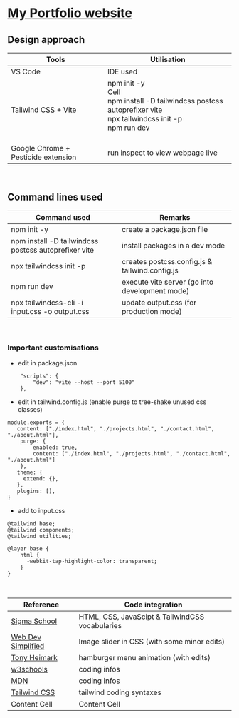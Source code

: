 # [My Portfolio website](https://zulfidly.github.io/Portfolio/)

## Design approach

| Tools   | Utilisation |
| ------------- | ------------- |
| VS Code  | IDE used  |
| Tailwind CSS + Vite  | npm init -y <br> Cell <br> npm install -D tailwindcss postcss autoprefixer vite <br> npx tailwindcss init -p <br> npm run dev <br> <br> |
| Google Chrome + Pesticide extension | run inspect to view webpage live  |
<br>

## Command lines used

| Command used | Remarks |
| ------------- | ------------- |
| npm init -y  | create a package.json file  |
| npm install -D tailwindcss postcss autoprefixer vite  | install packages in a dev mode  |
| npx tailwindcss init -p  | creates postcss.config.js & tailwind.config.js  |
| npm run dev  | execute vite server (go into development mode) |
| npx tailwindcss-cli -i input.css -o output.css  | update output.css (for production mode)  |
<br>

### Important customisations
- edit in package.json
```
    "scripts": {
        "dev": "vite --host --port 5100"
    },
```  
- edit in tailwind.config.js (enable purge to tree-shake unused css classes)
```
module.exports = {
   content: ["./index.html", "./projects.html", "./contact.html", "./about.html"], 		
    purge: {                                                
        enabled: true,
        content: ["./index.html", "./projects.html", "./contact.html", "./about.html"]
    },
   theme: {
     extend: {},
   },
   plugins: [],
}
```
- add to input.css
```
@tailwind base; 					                   
@tailwind components;
@tailwind utilities;

@layer base {
    html {
      -webkit-tap-highlight-color: transparent;
    }
}
```





<br>

| Reference  | Code integration |
| ------------- | ------------- |
| [Sigma School](https://app.sigmaschool.co/) | HTML, CSS, JavaScipt & TailwindCSS vocabularies |
| [Web Dev Simplified](https://www.youtube.com/watch?v=9HcxHDS2w1s)  | Image slider in CSS (with some minor edits)  |
| [Tony Heimark](https://www.youtube.com/watch?v=hRaMbPlCT4A)  | hamburger menu animation (with edits)  |
| [w3schools](https://www.w3schools.com/)  | coding infos  |
| [MDN](https://developer.mozilla.org/en-US/)  | coding infos  |
| [Tailwind CSS](https://tailwindcss.com/)  | tailwind coding syntaxes  |
| Content Cell  | Content Cell  |
<br>

<br>
